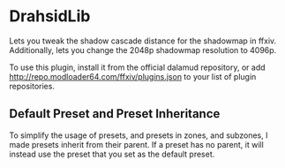 # DrahsidLib
Lets you tweak the shadow cascade distance for the shadowmap in ffxiv. Additionally, lets you change the 2048p shadowmap resolution to 4096p.

To use this plugin, install it from the official dalamud repository, or add http://repo.modloader64.com/ffxiv/plugins.json to your list of plugin repositories.

## Default Preset and Preset Inheritance
To simplify the usage of presets, and presets in zones, and subzones, I made presets inherit from their parent. If a preset has no parent, it will instead use the preset that you set as the default preset.

